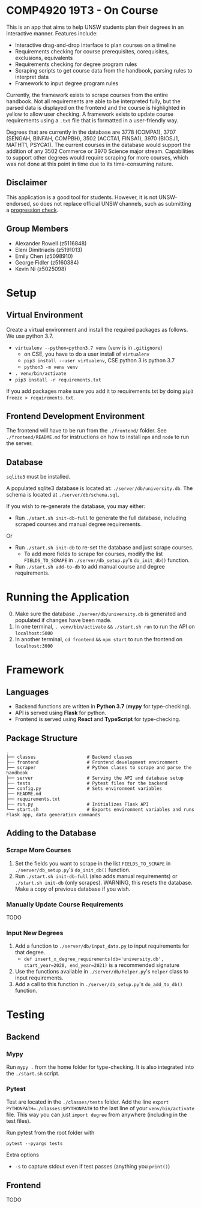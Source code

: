 # COMP4920 19T3 - On Course

This is an app that aims to help UNSW students plan their degrees in an interactive manner. Features include:

* Interactive drag-and-drop interface to plan courses on a timeline
* Requirements checking for course prerequisites, corequisites, exclusions, equivalents
* Requirements checking for degree program rules
* Scraping scripts to get course data from the handbook, parsing rules to interpret data
* Framework to input degree program rules

Currently, the framework exists to scrape courses from the entire handbook. Not all requirements are able to be interpreted fully, but the parsed data is displayed on the frontend and the course is highlighted in yellow to allow user checking. A framework exists to update course requirements using a `.txt` file that is formatted in a user-friendly way.

Degrees that are currently in the database are 3778 (COMPA1), 3707 (SENGAH, BINFAH, COMPBH), 3502 (ACCTA1, FINSA1), 3970 (BIOSJ1, MATHT1, PSYCA1). The current courses in the database would support the addition of any 3502 Commerce or 3970 Science major stream. Capabilities to support other degrees would require scraping for more courses, which was not done at this point in time due to its time-consuming nature.

## Disclaimer

This application is a good tool for students. However, it is not UNSW-endorsed, so does not replace official UNSW channels, such as submitting a [progression check](https://nucleus.unsw.edu.au/Program/academic-progression-and-progression-checks). 

## Group Members

* Alexander Rowell (z5116848)
* Eleni Dimitriadis (z5191013)
* Emily Chen (z5098910)
* George Fidler (z5160384)
* Kevin Ni (z5025098)

# Setup

## Virtual Environment

Create a virtual environment and install the required packages as follows. We use python 3.7. 

* `virtualenv --python=python3.7 venv` (`venv` is in `.gitignore`)
  * on CSE, you have to do a user install of `virtualenv`
  * `pip3 install --user virtualenv`, CSE python 3 is python 3.7
  * `python3 -m venv venv`
* `. venv/bin/activate`
* `pip3 install -r requirements.txt`

If you add packages make sure you add it to requirements.txt by doing `pip3 freeze > requirements.txt`. 

## Frontend Development Environment

The frontend will have to be run from the `./frontend/` folder. See `./frontend/README.md` for instructions on how to install `npm` and `node` to run the server.

## Database

`sqlite3` must be installed.

A populated sqlite3 database is located at: `./server/db/university.db`. The schema is located at `./server/db/schema.sql`.

If you wish to re-generate the database, you may either:

* Run `./start.sh init-db-full` to generate the full database, including scraped courses and manual degree requirements.

Or 

* Run `./start.sh init-db` to re-set the database and just scrape courses. 
	* To add more fields to scrape for courses, modify the list `FIELDS_TO_SCRAPE` in `./server/db_setup.py`'s `do_init_db()` function.
* Run `./start.sh add-to-db` to add manual course and degree requirements.

# Running the Application

0. Make sure the database `./server/db/university.db` is generated and populated if changes have been made.
1. In one terminal, `. venv/bin/activate` `&&` `./start.sh run` to run the API on `localhost:5000`
2. In another terminal, `cd frontend` `&&` `npm start` to run the frontend on `localhost:3000`

# Framework

## Languages

* Backend functions are written in **Python 3.7** (**mypy** for type-checking).
* API is served using **Flask** for python.
* Frontend is served using **React** and **TypeScript** for type-checking.

## Package Structure


    .
    ├── classes                   # Backend classes
    ├── frontend                  # Frontend development environment
    ├── scraper                   # Python clases to scrape and parse the handbook
    ├── server                    # Serving the API and database setup
    ├── tests                     # Pytest files for the backend
    ├── config.py                 # Sets environment variables
    ├── README.md
    ├── requirements.txt     
    ├── run.py                    # Initializes Flask API
    └── start.sh                  # Exports environment variables and runs Flask app, data generation commands


## Adding to the Database

### Scrape More Courses

1. Set the fields you want to scrape in the list `FIELDS_TO_SCRAPE` in `./server/db_setup.py`'s `do_init_db()` function.
2. Run `./start.sh init-db-full` (also adds manual requirements) or `./start.sh init-db` (only scrapes). WARNING, this resets the database. Make a copy of previous database if you wish.

### Manually Update Course Requirements

TODO

### Input New Degrees

1. Add a function to `./server/db/input_data.py` to input requirements for that degree.
	* `def insert_x_degree_requirements(db='university.db', start_year=2020, end_year=2021)` is a recommended signature
2. Use the functions available in `./server/db/helper.py`'s `Helper` class to input requirements.
3. Add a call to this function in `./server/db_setup.py`'s `do_add_to_db()` function.

# Testing

## Backend

### Mypy

Run `mypy .` from the home folder for type-checking. It is also integrated into the `./start.sh` script.

### Pytest

Test are located in the `./classes/tests` folder. Add the line `export PYTHONPATH=./classes:$PYTHONPATH` to the last line of your `venv/bin/activate` file. This way you can just `import degree` from anywhere (including in the test files).

Run pytest from the root folder with

```
pytest --pyargs tests
```

Extra options
* `-s` to capture stdout even if test passes (anything you `print()`)

## Frontend

TODO